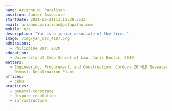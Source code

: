 ```yaml
---
name: Arianne N. Paralisan
position: Junior Associate
startDate: 2021-06-21T13:12:28.353Z
email: arianne.paralisan@gulapalaw.com
mobile: n/a
description: "Yan is a junior associate of the firm. "
image: /img/yan_dsc_4187.png
admissions:
  - Philippine Bar, 2020
education:
  - University of Cebu School of Law, Juris Doctor, 2019
matters:
  - Engineering, Procurement, and Construction, Cordova 20 MLD Seawater Reverse
    Osmosis Desalination Plant
offices:
  - cebu
practices:
  - general-corporate
  - dispute-resolution
  - infrastructure
---
```

